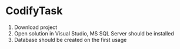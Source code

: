 # CodifyTask
1. Download project
2. Open solution in Visual Studio, MS SQL Server should be installed
3. Database should be created on the first usage
